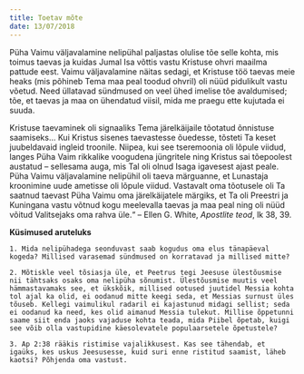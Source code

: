 ```yaml
---
title: Toetav mõte
date: 13/07/2018
---
```


Püha Vaimu väljavalamine nelipühal paljastas olulise tõe selle kohta, mis toimus
taevas ja kuidas Jumal Isa võttis vastu Kristuse ohvri maailma pattude eest.
Vaimu väljavalamine näitas sedagi, et Kristuse töö taevas meie heaks (mis põhineb
Tema maa peal toodud ohvril) oli nüüd pidulikult vastu võetud. Need üllatavad
sündmused on veel ühed imelise tõe avaldumised; tõe, et taevas ja maa
on ühendatud viisil, mida me praegu ette kujutada ei suuda.

Kristuse taevaminek oli signaaliks Tema järelkäijaile tõotatud õnnistuse saamiseks…
Kui Kristus sisenes taevastesse õuedesse, tõsteti Ta keset juubeldavaid
ingleid troonile. Niipea, kui see tseremoonia oli lõpule viidud, langes Püha Vaim
rikkalike voogudena jüngritele ning Kristus sai tõepoolest austatud – sellesama
auga, mis Tal oli olnud Isaga igavesest ajast peale. Püha Vaimu väljavalamine
nelipühil oli taeva märguanne, et Lunastaja kroonimine uude ametisse oli lõpule
viidud. Vastavalt oma tõotusele oli Ta saatnud taevast Püha Vaimu oma järelkäijatele
märgiks, et Ta oli Preestri ja Kuningana vastu võtnud kogu meelevalla taevas
ja maa peal ning oli nüüd võitud Valitsejaks oma rahva üle.“ – Ellen G. White,
_Apostlite teod_, lk 38, 39.

**Küsimused aruteluks**

`1. Mida nelipühadega seonduvast saab kogudus oma elus tänapäeval kogeda?
Millised varasemad sündmused on korratavad ja millised mitte?`

`2. Mõtiskle veel tõsiasja üle, et Peetrus tegi Jeesuse ülestõusmise nii tähtsaks
osaks oma nelipüha sõnumist. Ülestõusmise muutis veel hämmastavamaks see, et
ükskõik, millised ootused juutidel Messia kohta tol ajal ka olid, ei oodanud mitte
keegi seda, et Messias surnust üles tõuseb. Kellegi vaimulikul radaril ei kajastunud
midagi sellist; seda ei oodanud ka need, kes olid aimanud Messia tulekut. Millise
õppetunni saame siit enda jaoks vajaduse kohta teada, mida Piibel õpetab, kuigi
see võib olla vastupidine käesolevatele populaarsetele õpetustele?`

`3. Ap 2:38 rääkis ristimise vajalikkusest. Kas see tähendab, et igaüks, kes uskus
Jeesusesse, kuid suri enne ristitud saamist, läheb kaotsi? Põhjenda oma vastust.`
